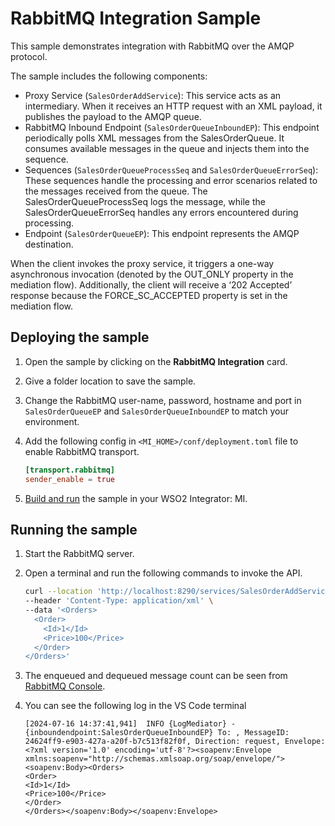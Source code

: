 # RabbitMQ Integration Sample

This sample demonstrates integration with RabbitMQ over the AMQP protocol.

The sample includes the following components:

-  Proxy Service (`SalesOrderAddService`): This service acts as an intermediary. When it receives an HTTP request with an XML payload, it publishes the payload to the AMQP queue.
-  RabbitMQ Inbound Endpoint (`SalesOrderQueueInboundEP`): This endpoint periodically polls XML messages from the SalesOrderQueue. It consumes available messages in the queue and injects them into the sequence.
-  Sequences (`SalesOrderQueueProcessSeq` and `SalesOrderQueueErrorSeq`): These sequences handle the processing and error scenarios related to the messages received from the queue. The SalesOrderQueueProcessSeq logs the message, while the SalesOrderQueueErrorSeq handles any errors encountered during processing.
-  Endpoint (`SalesOrderQueueEP`): This endpoint represents the AMQP destination.

When the client invokes the proxy service, it triggers a one-way asynchronous invocation (denoted by the OUT_ONLY property in the mediation flow). Additionally, the client will receive a ‘202 Accepted’ response because the FORCE_SC_ACCEPTED property is set in the mediation flow.

## Deploying the sample

1.  Open the sample by clicking on the **RabbitMQ Integration** card.
2.  Give a folder location to save the sample.
3.  Change the RabbitMQ user-name, password, hostname and port in `SalesOrderQueueEP` and `SalesOrderQueueInboundEP` to match your environment.
4.  Add the following config in `<MI_HOME>/conf/deployment.toml` file to enable RabbitMQ transport.

    ```toml
    [transport.rabbitmq]
    sender_enable = true
    ```

5.  [Build and run]({{base_path}}/develop/deploy-artifacts#build-and-run) the sample in your WSO2 Integrator: MI.

## Running the sample

1. Start the RabbitMQ server.

2. Open a terminal and run the following commands to invoke the API.

    ```bash
    curl --location 'http://localhost:8290/services/SalesOrderAddService' \
    --header 'Content-Type: application/xml' \
    --data '<Orders>
      <Order>
        <Id>1</Id>
        <Price>100</Price>
      </Order>
    </Orders>'
    ```

3. The enqueued and dequeued message count can be seen from [RabbitMQ Console](http://localhost:15672/#/queues/%2F/SalesOrderQueue).
4. You can see the following log in the VS Code terminal

    ```
    [2024-07-16 14:37:41,941]  INFO {LogMediator} - {inboundendpoint:SalesOrderQueueInboundEP} To: , MessageID: 24624ff9-e903-427a-a20f-b7c513f82f0f, Direction: request, Envelope: <?xml version='1.0' encoding='utf-8'?><soapenv:Envelope xmlns:soapenv="http://schemas.xmlsoap.org/soap/envelope/"><soapenv:Body><Orders>
    <Order>
    <Id>1</Id>
    <Price>100</Price>
    </Order>
    </Orders></soapenv:Body></soapenv:Envelope>
    ```